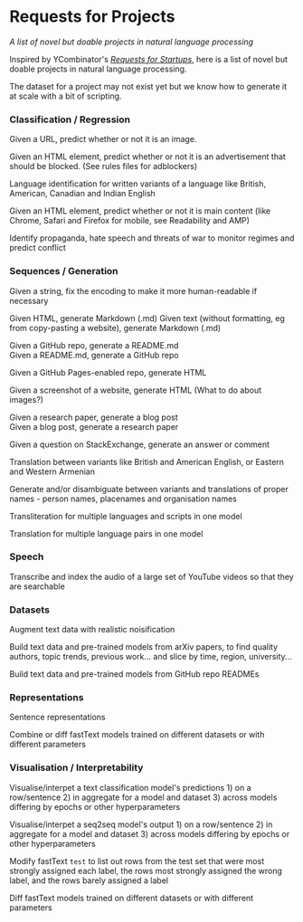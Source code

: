 # Requests for Projects
*A list of novel but doable projects in natural language processing*

Inspired by YCombinator's [*Requests for Startups*](https://www.ycombinator.com/rfs/), here is a list of novel but doable projects in natural language processing.

The dataset for a project may not exist yet but we know how to generate it at scale with a bit of scripting.

### Classification / Regression
Given a URL, predict whether or not it is an image.

Given an HTML element, predict whether or not it is an advertisement that should be blocked.  (See rules files for adblockers)

Language identification for written variants of a language like British, American, Canadian and Indian English

Given an HTML element, predict whether or not it is main content (like Chrome, Safari and Firefox for mobile, see Readability and AMP)

Identify propaganda, hate speech and threats of war to monitor regimes and predict conflict


### Sequences / Generation

Given a string, fix the encoding to make it more human-readable if necessary

Given HTML, generate Markdown (.md)
Given text (without formatting, eg from copy-pasting a website), generate Markdown (.md)

Given a GitHub repo, generate a README.md  
Given a README.md, generate a GitHub repo

Given a GitHub Pages-enabled repo, generate HTML

Given a screenshot of a website, generate HTML (What to do about images?)

Given a research paper, generate a blog post  
Given a blog post, generate a research paper

Given a question on StackExchange, generate an answer or comment

Translation between variants like British and American English, or Eastern and Western Armenian

Generate and/or disambiguate between variants and translations of proper names - person names, placenames and organisation names

Transliteration for multiple languages and scripts in one model

Translation for multiple language pairs in one model


### Speech

Transcribe and index the audio of a large set of YouTube videos so that they are searchable


### Datasets

Augment text data with realistic noisification 

Build text data and pre-trained models from arXiv papers, to find quality authors, topic trends, previous work... and slice by time, region, university... 

Build text data and pre-trained models from GitHub repo READMEs


### Representations

Sentence representations

Combine or diff fastText models trained on different datasets or with different parameters


### Visualisation / Interpretability

Visualise/interpet a text classification model's predictions 1) on a row/sentence 2) in aggregate for a model and dataset 3) across models differing by epochs or other hyperparameters

Visualise/interpet a seq2seq model's output 1) on a row/sentence 2) in aggregate for a model and dataset 3) across models differing by epochs or other hyperparameters

Modify fastText `test` to list out rows from the test set that were most strongly assigned each label, the rows most strongly assigned the wrong label, and the rows barely assigned a label

Diff fastText models trained on different datasets or with different parameters



